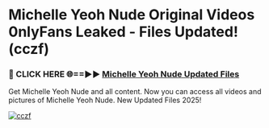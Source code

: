 # Michelle Yeoh Nude Original Videos 0nlyFans Leaked - Files Updated! (cczf)

<h3>🔴 CLICK HERE 🌐==►► <a href="https://tinyurl.com/yc6ubb5a" rel="nofollow">Michelle Yeoh Nude Updated Files</a></h3>

Get Michelle Yeoh Nude and all content. Now you can access all videos and pictures of Michelle Yeoh Nude. New Updated Files 2025!

[![cczf](https://i.imgur.com/7eu0CRL.gif)](https://tinyurl.com/yc6ubb5a)
